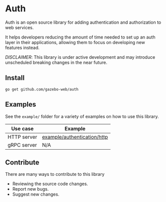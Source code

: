 # Auth

Auth is an open source library for adding authentication and authorization to web services. 

It helps developers reducing the amount of time needed to set up an auth layer in their applications, allowing them to focus on developing new features instead.

*DISCLAIMER*: This library is under active development and may introduce unscheduled breaking changes in the near future.

## Install

```shell
go get github.com/gazebo-web/auth
```

## Examples
See the `example/` folder for a variety of examples on how to use this library.

| Use case     | Example                                                                                                 |
|--------------|---------------------------------------------------------------------------------------------------------|
| HTTP  server | [example/authentication/http](https://github.com/gazebo-web/auth/tree/main/example/authentication/http) |
| gRPC server  | N/A                                                                                                     |

## Contribute
There are many ways to contribute to this library

- Reviewing the source code changes.
- Report new bugs.
- Suggest new changes.
